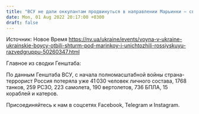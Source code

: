 ```yaml
---
title: "ВСУ не дали оккупантам продвинуться в направлении Марьинки — сводка"
date: Mon, 01 Aug 2022 20:17:00 +0300
draft: false
---
```

Источник: Новое Время https://nv.ua/ukraine/events/voyna-v-ukraine-ukrainskie-boycy-otbili-shturm-pod-marinkoy-i-unichtozhili-rossiyskuyu-razvedgruppu-50260347.html


 Главное из сводки Генштаба:

По данным Генштаба ВСУ, с начала полномасштабной войны страна-террорист Россия потеряла уже 41 030 человек личного состава, 1768 танков, 259 РСЗО, 223 самолета, 190 вертолетов, 736 БПЛА, 15 кораблей и катеров.

Присоединяйтесь к нам в соцсетях Facebook, Telegram и Instagram.
